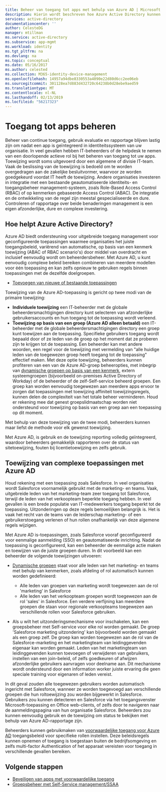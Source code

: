 ```yaml
---
title: Beheer van toegang tot apps met behulp van Azure AD | Microsoft Docs
description: Hierin wordt beschreven hoe Azure Active Directory kunnen organisaties om op te geven van de apps waartoe elke gebruiker toegang heeft.
services: active-directory
documentationcenter: ''
author: CelesteDG
manager: mtillman
ms.service: active-directory
ms.subservice: app-mgmt
ms.workload: identity
ms.tgt_pltfrm: na
ms.devlang: na
ms.topic: conceptual
ms.date: 05/16/2017
ms.author: celested
ms.collection: M365-identity-device-management
ms.openlocfilehash: 14957a94dbe8330553a4090e22d80d6cc2ee06eb
ms.sourcegitcommit: 301128ea7d883d432720c64238b0d28ebe9aed59
ms.translationtype: MT
ms.contentlocale: nl-NL
ms.lasthandoff: 02/13/2019
ms.locfileid: "56217323"
---
```

# <a name="managing-access-to-apps"></a>Toegang tot apps beheren
Beheer van continue toegang, gebruik evaluatie en rapportage blijven lastig zijn om nadat een app is geïntegreerd in identiteitssysteem van uw organisatie. In veel gevallen hebben IT-beheerders of de helpdesk te nemen van een doorlopende actieve rol bij het beheren van toegang tot uw apps. Toewijzing wordt soms uitgevoerd door een algemene of divisie IT-team. Vaak de beslissing van de toewijzing is bedoeld om te worden overgedragen aan de zakelijke besluitvormer, waarvoor ze worden goedgekeurd voordat IT heeft de toewijzing.  Andere organisaties investeren in integratie met een bestaande geautomatiseerde identiteits- en toegangsbeheer management-systeem, zoals Role-Based Access Control (RBAC) of op kenmerken gebaseerde Access Control (ABAC). De integratie en de ontwikkeling van de regel zijn meestal gespecialiseerde en dure. Controleren of rapportage over beide benaderingen management is een eigen afzonderlijke, dure en complexe investering.

## <a name="how-does-azure-active-directory-help"></a>Hoe helpt Azure Active Directory?
 Azure AD biedt ondersteuning voor uitgebreide toegang management voor geconfigureerde toepassingen waarmee organisaties het juiste toegangsbeleid, variërend van automatische, op basis van een kenmerk toewijzing (ABAC of RBAC scenario's) door middel van overdracht en inclusief eenvoudig wordt om beheerdersbeheer. Met Azure AD, u kunt eenvoudig complexe beleid bereiken combineren van meerdere modellen voor één toepassing en kan zelfs opnieuw te gebruiken regels binnen toepassingen met de dezelfde doelgroepen.

* [Toevoegen van nieuwe of bestaande toepassingen](configure-single-sign-on-portal.md)

 Toewijzing van de Azure AD-toepassing is gericht op twee modi van de primaire toewijzing:

* **Individuele toewijzing** een IT-beheerder met de globale beheerdersmachtigingen directory kunt selecteren van afzonderlijke gebruikersaccounts en hun toegang tot de toepassing wordt verleend.
* **Toewijzing op basis van een groep (Azure AD alleen betaald)** een IT-beheerder met de globale beheerdersmachtigingen directory een groep kunt toewijzen aan de toepassing. Specifieke gebruikers toegang wordt bepaald door of ze leden van de groep op het moment dat ze proberen zijn te krijgen tot de toepassing. Een beheerder kan met andere woorden, een regel voor de toewijzing met vermelding van "alle huidige leden van de toegewezen groep heeft toegang tot de toepassing" effectief maken. Met deze optie toewijzing, beheerders kunnen profiteren van een van de Azure AD-groep beheeropties, met inbegrip van [dynamische groepen op basis van een kenmerk](../fundamentals/active-directory-groups-create-azure-portal.md), extern systeemgroepen (bijvoorbeeld on-premises Active Directory of Workday) of de beheerder of de zelf-Self-service beheerd groepen. Een groep kan worden eenvoudig toegewezen aan meerdere apps ervoor te zorgen dat toepassingen met toewijzing affiniteit toewijzingsregels, kunnen delen de complexiteit van het totale beheer verminderen. Houd er rekening mee dat genest groepslidmaatschap worden niet ondersteund voor toewijzing op basis van een groep aan een toepassing op dit moment.

Met behulp van deze toewijzing van de twee modi, beheerders kunnen maar liefst de methode voor elk gewenst toewijzing.

Met Azure AD, is gebruik en de toewijzing reporting volledig geïntegreerd, waardoor beheerders gemakkelijk rapporteren over de status van sitetoewijzing, fouten bij licentietoewijzing en zelfs gebruik.

## <a name="complex-application-assignment-with-azure-ad"></a>Toewijzing van complexe toepassingen met Azure AD
Houd rekening met een toepassing zoals Salesforce. In veel organisaties wordt Salesforce voornamelijk gebruikt met de marketing- en teams. Vaak, uitgebreide leden van het marketing-team zeer toegang tot Salesforce, terwijl de leden van het verkoopteam beperkte toegang hebben. In veel gevallen is een brede populatie van IT-medewerkers toegang beperkt tot de toepassing. Uitzonderingen op deze regels bemoeilijken belangrijk is. Het is vaak het recht van de teams van de leiderschap marketing- of een gebruikerstoegang verlenen of hun rollen onafhankelijk van deze algemene regels wijzigen.

Met Azure AD is-toepassingen, zoals Salesforce vooraf geconfigureerd voor eenmalige aanmelding (SSO) en geautomatiseerde inrichting. Nadat de toepassing is geconfigureerd, kan een beheerder de eenmalige actie maken en toewijzen van de juiste groepen duren. In dit voorbeeld kan een beheerder de volgende toewijzingen uitvoeren:

* [Dynamische groepen](../fundamentals/active-directory-groups-create-azure-portal.md) staat voor alle leden van het marketing- en teams met behulp van kenmerken, zoals afdeling of rol automatisch kunnen worden gedefinieerd:
  
  * Alle leden van groepen van marketing wordt toegewezen aan de rol 'marketing' in Salesforce
  * Alle leden van het verkoopteam groepen wordt toegewezen aan de rol 'sales' in Salesforce. Een verdere verfijning kan meerdere groepen die staan voor regionale verkoopteams toegewezen aan verschillende rollen voor Salesforce gebruiken.
* Als u wilt het uitzonderingsmechanisme voor inschakelen, kan een groepsbeheer met Self-service voor elke rol worden gemaakt. De groep 'Salesforce marketing uitzondering' kan bijvoorbeeld worden gemaakt als een groep zelf. De groep kan worden toegewezen aan de rol van de Salesforce-marketing en het marketingteam van leidinggevenden eigenaar kan worden gemaakt. Leden van het marketingteam van leidinggevenden kunnen toevoegen of verwijderen van gebruikers, instellen van een join-beleid, of zelfs goedkeuren of afwijzen afzonderlijke gebruikers aanvragen voor deelname aan. Dit mechanisme wordt ondersteund door een information worker juiste ervaring die geen speciale training voor eigenaren of leden vereist.

In dit geval zouden alle toegewezen gebruikers worden automatisch ingericht met Salesforce, wanneer ze worden toegevoegd aan verschillende groepen die hun roltoewijzing zou worden bijgewerkt in Salesforce. Gebruikers zou kunnen detecteren en Salesforce via het toegangsvenster Microsoft-toepassing en Office web-clients, of zelfs door te navigeren naar de aanmeldingspagina van hun organisatie Salesforce. Beheerders zou kunnen eenvoudig gebruik en de toewijzing om status te bekijken met behulp van Azure AD-rapportage zijn.

Beheerders kunnen gebruikmaken van [voorwaardelijke toegang voor Azure AD](../active-directory-conditional-access-azure-portal.md) toegangsbeleid voor specifieke rollen instellen. Deze beleidsregels kunnen opnemen of toegang is toegestaan buiten de bedrijfsomgeving en zelfs multi-factor Authentication of het apparaat vereisten voor toegang in verschillende gevallen bereiken.

## <a name="next-steps"></a>Volgende stappen
* [Beveiligen van apps met voorwaardelijke toegang](../active-directory-conditional-access-azure-portal.md)
* [Groepsbeheer met Self-Service management/SSAA](../users-groups-roles/groups-self-service-management.md)
